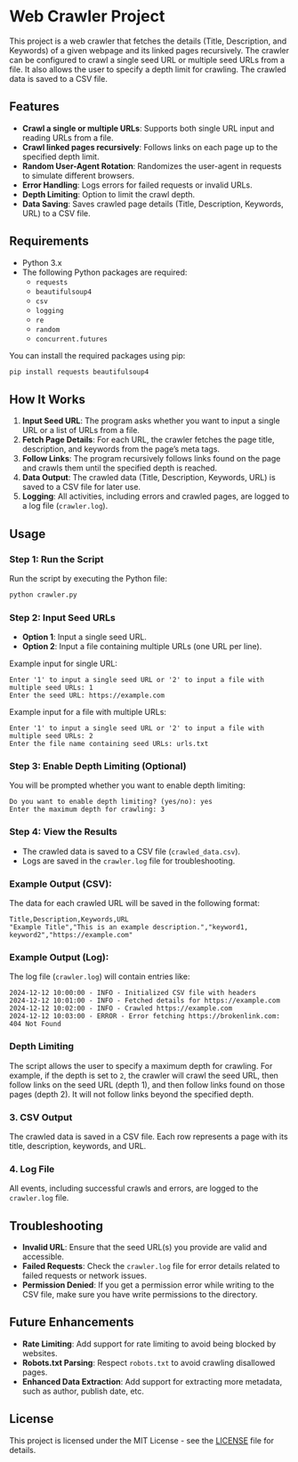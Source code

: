 # Web Crawler Project

This project is a web crawler that fetches the details (Title, Description, and Keywords) of a given webpage and its linked pages recursively. The crawler can be configured to crawl a single seed URL or multiple seed URLs from a file. It also allows the user to specify a depth limit for crawling. The crawled data is saved to a CSV file.

## Features
- **Crawl a single or multiple URLs**: Supports both single URL input and reading URLs from a file.
- **Crawl linked pages recursively**: Follows links on each page up to the specified depth limit.
- **Random User-Agent Rotation**: Randomizes the user-agent in requests to simulate different browsers.
- **Error Handling**: Logs errors for failed requests or invalid URLs.
- **Depth Limiting**: Option to limit the crawl depth.
- **Data Saving**: Saves crawled page details (Title, Description, Keywords, URL) to a CSV file.

## Requirements
- Python 3.x
- The following Python packages are required:
  - `requests`
  - `beautifulsoup4`
  - `csv`
  - `logging`
  - `re`
  - `random`
  - `concurrent.futures`

You can install the required packages using pip:

```bash
pip install requests beautifulsoup4
```

## How It Works

1. **Input Seed URL**: The program asks whether you want to input a single URL or a list of URLs from a file.
2. **Fetch Page Details**: For each URL, the crawler fetches the page title, description, and keywords from the page’s meta tags.
3. **Follow Links**: The program recursively follows links found on the page and crawls them until the specified depth is reached.
4. **Data Output**: The crawled data (Title, Description, Keywords, URL) is saved to a CSV file for later use.
5. **Logging**: All activities, including errors and crawled pages, are logged to a log file (`crawler.log`).

## Usage

### Step 1: Run the Script
Run the script by executing the Python file:

```bash
python crawler.py
```

### Step 2: Input Seed URLs
- **Option 1**: Input a single seed URL.
- **Option 2**: Input a file containing multiple URLs (one URL per line).

Example input for single URL:
```
Enter '1' to input a single seed URL or '2' to input a file with multiple seed URLs: 1
Enter the seed URL: https://example.com
```

Example input for a file with multiple URLs:
```
Enter '1' to input a single seed URL or '2' to input a file with multiple seed URLs: 2
Enter the file name containing seed URLs: urls.txt
```

### Step 3: Enable Depth Limiting (Optional)
You will be prompted whether you want to enable depth limiting:
```
Do you want to enable depth limiting? (yes/no): yes
Enter the maximum depth for crawling: 3
```

### Step 4: View the Results
- The crawled data is saved to a CSV file (`crawled_data.csv`).
- Logs are saved in the `crawler.log` file for troubleshooting.

### Example Output (CSV):
The data for each crawled URL will be saved in the following format:

```
Title,Description,Keywords,URL
"Example Title","This is an example description.","keyword1, keyword2","https://example.com"
```

### Example Output (Log):
The log file (`crawler.log`) will contain entries like:

```
2024-12-12 10:00:00 - INFO - Initialized CSV file with headers
2024-12-12 10:01:00 - INFO - Fetched details for https://example.com
2024-12-12 10:02:00 - INFO - Crawled https://example.com
2024-12-12 10:03:00 - ERROR - Error fetching https://brokenlink.com: 404 Not Found
```

### Depth Limiting

The script allows the user to specify a maximum depth for crawling. For example, if the depth is set to `2`, the crawler will crawl the seed URL, then follow links on the seed URL (depth 1), and then follow links found on those pages (depth 2). It will not follow links beyond the specified depth.


### 3. **CSV Output**
The crawled data is saved in a CSV file. Each row represents a page with its title, description, keywords, and URL.

### 4. **Log File**
All events, including successful crawls and errors, are logged to the `crawler.log` file.

## Troubleshooting

- **Invalid URL**: Ensure that the seed URL(s) you provide are valid and accessible.
- **Failed Requests**: Check the `crawler.log` file for error details related to failed requests or network issues.
- **Permission Denied**: If you get a permission error while writing to the CSV file, make sure you have write permissions to the directory.

## Future Enhancements
- **Rate Limiting**: Add support for rate limiting to avoid being blocked by websites.
- **Robots.txt Parsing**: Respect `robots.txt` to avoid crawling disallowed pages.
- **Enhanced Data Extraction**: Add support for extracting more metadata, such as author, publish date, etc.

## License
This project is licensed under the MIT License - see the [LICENSE](LICENSE) file for details.